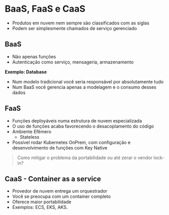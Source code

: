 # BaaS, FaaS e CaaS

- Produtos em nuvem nem sempre são classificados com as siglas
- Podem ser simplesmente chamados de serviço gerenciado

## BaaS
- Não apenas funções
- Autenticação como serviço, mensageria, armazenamento

**Exemplo: Database**
- Num modelo tradicional você seria responsável por absolutamente tudo
- Num BaaS você gerencia apenas a modelagem e o consumo desses dados

## FaaS
- Funções deployáveis numa estrutura de nuvem especializada
- O uso de funções acaba favorecendo o desacoplamento do código
- Ambiente Efêmero
  - Stateless
- Possível rodar Kubernetes OnPrem, com configuração e desenvolvimento de funções com Key Native

> Como mitigar o problema da portabilidade ou até zerar o vendor lock-in?

## CaaS - Container as a service
- Provedor de nuvem entrega um orquestrador
- Você se preocupa com um container completo
- Oferece maior portabilidade
- Exemplos: ECS, EKS, AKS.
